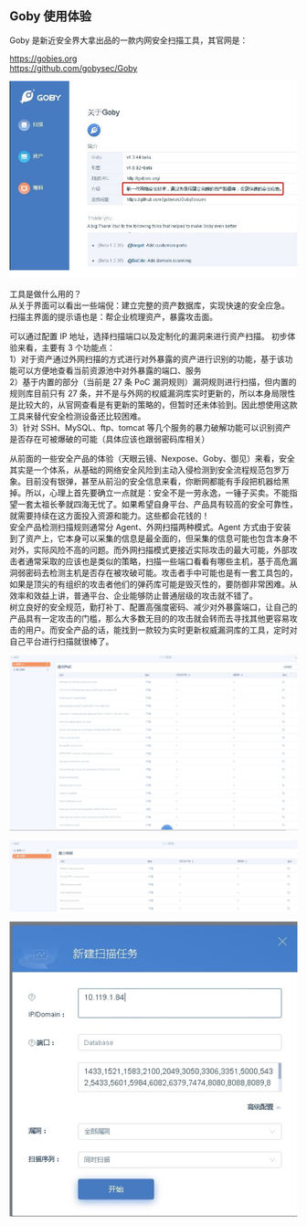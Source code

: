 ## Goby 使用体验  
Goby 是新近安全界大拿出品的一款内网安全扫描工具，其官网是：  

https://gobies.org  
https://github.com/gobysec/Goby  

![关于 Goby](goby_0.jpg) 

工具是做什么用的？  
从关于界面可以看出一些端倪：建立完整的资产数据库，实现快速的安全应急。  
扫描主界面的提示语也是：帮企业梳理资产，暴露攻击面。  

可以通过配置 IP 地址，选择扫描端口以及定制化的漏洞来进行资产扫描。 
初步体验来看，主要有 3 个功能点：  
1）对于资产通过外网扫描的方式进行对外暴露的资产进行识别的功能，基于该功能可以方便地查看当前资源池中对外暴露的端口、服务  
2）基于内置的部分（当前是 27 条 PoC 漏洞规则）漏洞规则进行扫描，但内置的规则库目前只有 27 条，并不是与外网的权威漏洞库实时更新的，所以本身局限性是比较大的，从官网查看是有更新的策略的，但暂时还未体验到。因此想使用这款工具来替代安全检测设备还比较困难。  
3）针对 SSH、MySQL、ftp、tomcat 等几个服务的暴力破解功能可以识别资产是否存在可被爆破的可能（具体应该也跟弱密码库相关）  

从前面的一些安全产品的体验（天眼云镜、Nexpose、Goby、御见）来看，安全其实是一个体系，从基础的网络安全风险到主动入侵检测到安全流程规范包罗万象。目前没有银弹，甚至从前沿的安全信息来看，你断网都能有手段把机器给黑掉。所以，心理上首先要确立一点就是：安全不是一劳永逸，一锤子买卖。不能指望一套太祖长拳就四海无忧了。如果希望自身平台、产品具有较高的安全可靠性，就需要持续在这方面投入资源和能力。这些都会花钱的！  
安全产品检测扫描规则通常分 Agent、外网扫描两种模式。Agent 方式由于安装到了资产上，它本身可以采集的信息是最全面的，但采集的信息可能也包含本身不对外，实际风险不高的问题。而外网扫描模式更接近实际攻击的最大可能，外部攻击者通常采取的应该也是类似的策略，扫描一些端口看看有哪些主机，基于高危漏洞弱密码去检测主机是否存在被攻破可能。攻击者手中可能也是有一套工具包的，如果是顶尖的有组织的攻击者他们的弹药库可能是毁灭性的，要防御非常困难。从效率和效益上讲，普通平台、企业能够防止普通层级的攻击就不错了。  
树立良好的安全规范，勤打补丁、配置高强度密码、减少对外暴露端口，让自己的产品具有一定攻击的门槛，那么大多数无目的的攻击就会转而去寻找其他更容易攻击的用户。而安全产品的话，能找到一款较为实时更新权威漏洞库的工具，定时对自己平台进行扫描就很棒了。

![PoC 规则](goby_1.png)  

![弱密码规则](goby_2.jpg)  

![扫描配置界面](goby_3.jpg)  
